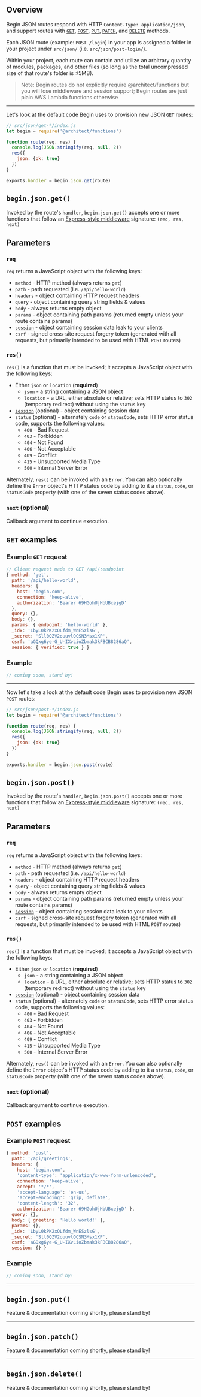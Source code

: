 ## Overview

Begin JSON routes respond with HTTP `Content-Type: application/json`, and support routes with [`GET`](#begin-json-get-), [`POST`](#begin-json-post-), [`PUT`](#begin-json-put-), [`PATCH`](#begin-json-patch-), and [`DELETE`](#begin-json-delete-) methods.

Each JSON route (example: `POST /login`) in your app is assigned a folder in your project under `src/json/` (i.e. `src/json/post-login/`).

Within your project, each route can contain and utilize an arbitrary quantity of modules, packages, and other files (so long as the total uncompressed size of that route's folder is ≤5MB).
<!-- @todo more about cloud function limits doc(s) -->

> Note: Begin routes do not explicitly require @architect/functions but you will lose middleware and session support; Begin routes are just plain AWS Lambda functions otherwise

---

Let's look at the default code Begin uses to provision new JSON `GET` routes:

```js
// src/json/get-*/index.js
let begin = require('@architect/functions')

function route(req, res) {
  console.log(JSON.stringify(req, null, 2))
  res({
    json: {ok: true}
  })
}

exports.handler = begin.json.get(route)
```

## `begin.json.get()`

Invoked by the route's `handler`, `begin.json.get()` accepts one or more functions that follow an [Express-style middleware](https://expressjs.com/en/guide/writing-middleware.html) signature: `(req, res, next)`

## Parameters

### `req`

`req` returns a JavaScript object with the following keys:

- `method` - HTTP method (always returns `get`)
- `path` - path requested (i.e. `/api/hello-world`)
- `headers` - object containing HTTP request headers
- `query` - object containing query string fields & values
- `body` - always returns empty object
- `params` - object containing path params (returned empty unless your route contains params)
- [`session`](/en/routes-functions/sessions/#how-sessions-work) - object containing session data
leak to your clients
- `csrf` - signed cross-site request forgery token (generated with all requests, but primarily intended to be used with HTML `POST` routes)


### `res()`

`res()` is a function that must be invoked; it accepts a JavaScript object with the following keys:

- Either `json` or `location` (**required**)
  - `json` - a string containing a JSON object
  - `location` - a URL, either absolute or relative; sets HTTP status to `302` (temporary redirect) without using the `status` key
- [`session`](/en/routes-functions/sessions/#how-sessions-work) (optional) - object containing session data
- `status` (optional) - alternately `code` or `statusCode`, sets HTTP error status code, supports the following values:
  - `400` - Bad Request
  - `403` - Forbidden
  - `404` - Not Found
  - `406` - Not Acceptable
  - `409` - Conflict
  - `415` - Unsupported Media Type
  - `500` - Internal Server Error

Alternately, `res()` can be invoked with an `Error`. You can also optionally define the `Error` object's HTTP status code by adding to it a `status`, `code`, or `statusCode` property (with one of the seven status codes above).


### `next` (optional)

Callback argument to continue execution.


## `GET` examples


### Example `GET` request

```js
// Client request made to GET /api/:endpoint
{ method: 'get',
  path: '/api/hello-world',
  headers: {
    host: 'begin.com',
    connection: 'keep-alive',
    authorization: 'Bearer 69HGohUjHbUBxejgD'
  },
  query: {},
  body: {},
  params: { endpoint: 'hello-world' },
  _idx: 'LbyL0kPK2xOLfdm_WnESzlsG',
  _secret: 'Sll0QZV2ouuvlOCSN3Msx1KP',
  csrf: 'aGQxg6ye-G_U-IXvLioZbmak3kFBCB8286aQ',
  session: { verified: true } }
```


### Example

```js
// coming soon, stand by!
```

---

Now let's take a look at the default code Begin uses to provision new JSON `POST` routes:

```js
// src/json/post-*/index.js
let begin = require('@architect/functions')

function route(req, res) {
  console.log(JSON.stringify(req, null, 2))
  res({
    json: {ok: true}
  })
}

exports.handler = begin.json.post(route)
```


## `begin.json.post()`

Invoked by the route's `handler`, `begin.json.post()` accepts one or more functions that follow an [Express-style middleware](https://expressjs.com/en/guide/writing-middleware.html) signature: `(req, res, next)`

## Parameters

### `req`

`req` returns a JavaScript object with the following keys:

- `method` - HTTP method (always returns `get`)
- `path` - path requested (i.e. `/api/hello-world`)
- `headers` - object containing HTTP request headers
- `query` - object containing query string fields & values
- `body` - always returns empty object
- `params` - object containing path params (returned empty unless your route contains params)
- [`session`](/en/routes-functions/sessions) - object containing session data
leak to your clients
- `csrf` - signed cross-site request forgery token (generated with all requests, but primarily intended to be used with HTML `POST` routes)

### `res()`

`res()` is a function that must be invoked; it accepts a JavaScript object with the following keys:

- Either `json` or `location` (**required**)
  - `json` - a string containing a JSON object
  - `location` - a URL, either absolute or relative; sets HTTP status to `302` (temporary redirect) without using the `status` key
- [`session`](/en/routes-functions/sessions/#how-sessions-work) (optional) - object containing session data
- `status` (optional) - alternately `code` or `statusCode`, sets HTTP error status code, supports the following values:
  - `400` - Bad Request
  - `403` - Forbidden
  - `404` - Not Found
  - `406` - Not Acceptable
  - `409` - Conflict
  - `415` - Unsupported Media Type
  - `500` - Internal Server Error

Alternately, `res()` can be invoked with an `Error`. You can also optionally define the `Error` object's HTTP status code by adding to it a `status`, `code`, or `statusCode` property (with one of the seven status codes above).

### `next` (optional)

Callback argument to continue execution.


## `POST` examples


### Example `POST` request

```js
{ method: 'post',
  path: '/api/greetings',
  headers: {
    host: 'begin.com',
    'content-type': 'application/x-www-form-urlencoded',
    connection: 'keep-alive',
    accept: '*/*',
    'accept-language': 'en-us',
    'accept-encoding': 'gzip, deflate',
    'content-length': '32',
    authorization: 'Bearer 69HGohUjHbUBxejgD' },
  query: {},
  body: { greeting: 'Hello world!' },
  params: {},
  _idx: 'LbyL0kPK2xOLfdm_WnESzlsG',
  _secret: 'Sll0QZV2ouuvlOCSN3Msx1KP',
  csrf: 'aGQxg6ye-G_U-IXvLioZbmak3kFBCB8286aQ',
  session: {} }
```

### Example

```js
// coming soon, stand by!
```

---

## `begin.json.put()`

Feature & documentation coming shortly, please stand by!

---

## `begin.json.patch()`

Feature & documentation coming shortly, please stand by!

---

## `begin.json.delete()`

Feature & documentation coming shortly, please stand by!
